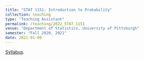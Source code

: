 ```yaml
---
title: "STAT 1151: Introduction to Probability"
collection: teaching
type: "Teaching Assistant"
permalink: /teaching/2022_STAT_1151
venue: "Department of Statistics, University of Pittsburgh"
semester: "Fall 2020, 2021"
date: 2021-01-09
---
```


[Syllabus](http://www.ziwangstat.com/files/STAT_1151.pdf).
